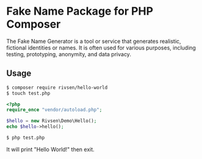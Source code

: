 # Fake Name Package for PHP Composer #

The Fake Name Generator is a tool or service that generates realistic, fictional identities or names. It is often used for various purposes, including testing, prototyping, anonymity, and data privacy.

## Usage ##

```bash
$ composer require rivsen/hello-world
$ touch test.php
```

```php
<?php
require_once "vendor/autoload.php";

$hello = new Rivsen\Demo\Hello();
echo $hello->hello();
```

```bash
$ php test.php
```

It will print "Hello World!" then exit.
